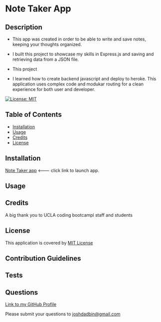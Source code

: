 # Note Taker App

## Description

- This app was created in order to be able to write and save notes, keeping your thoughts organized.

- I built this project to showcase my skills in Express.js and saving and retrieving data from a JSON file.

- This project 

- I learned how to create backend javascript and deploy to heroke. This application uses complex code and modukar routing for a clean experience for both user and developer.

[![License: MIT](https://img.shields.io/badge/License-MIT-yellow.svg)](https://opensource.org/licenses/MIT)

## Table of Contents 

- [Installation](#installation)
- [Usage](#usage)
- [Credits](#credits)
- [License](#license)

## Installation

[Note Taker app](https://safe-cliffs-56037.herokuapp.com/) <--- click link to launch app.

## Usage



## Credits

A big thank you to UCLA coding bootcampl staff and students

## License

This application is covered by [MIT License](https://choosealicense.com/licenses/mit/)

## Contribution Guidelines



## Tests



## Questions

[Link to my GitHub Profile](https://github.com/autohome)

Please submit your questions to joshdadbin@gmail.com


